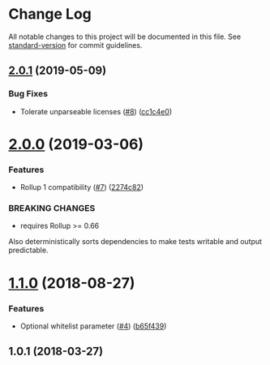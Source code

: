 # Change Log

All notable changes to this project will be documented in this file. See [standard-version](https://github.com/conventional-changelog/standard-version) for commit guidelines.

## [2.0.1](https://github.com/observablehq/rollup-plugin-credits/compare/v2.0.0...v2.0.1) (2019-05-09)


### Bug Fixes

* Tolerate unparseable licenses ([#8](https://github.com/observablehq/rollup-plugin-credits/issues/8)) ([cc1c4e0](https://github.com/observablehq/rollup-plugin-credits/commit/cc1c4e0))



# [2.0.0](https://github.com/observablehq/rollup-plugin-credits/compare/v1.1.0...v2.0.0) (2019-03-06)


### Features

* Rollup 1 compatibility ([#7](https://github.com/observablehq/rollup-plugin-credits/issues/7)) ([2274c82](https://github.com/observablehq/rollup-plugin-credits/commit/2274c82))


### BREAKING CHANGES

* requires Rollup >= 0.66

Also deterministically sorts dependencies to make tests writable and
output predictable.



<a name="1.1.0"></a>
# [1.1.0](https://github.com/observablehq/rollup-plugin-credits/compare/v1.0.1...v1.1.0) (2018-08-27)


### Features

* Optional whitelist parameter ([#4](https://github.com/observablehq/rollup-plugin-credits/issues/4)) ([b65f439](https://github.com/observablehq/rollup-plugin-credits/commit/b65f439))



<a name="1.0.1"></a>
## 1.0.1 (2018-03-27)
